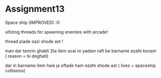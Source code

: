 # Assignment13
Space ship (IMPROVED) :O

ultizing threads for spawning enemies with arcade!


thread piade sazi shode ast !

man dar tamrin ghabli 2ta item soal ro yadam raft be barname ezafe konam ( reason = bi deghati)

dar in barname item haie ja oftade ham ezafe shode ast ( lives + spaceship collisions)


